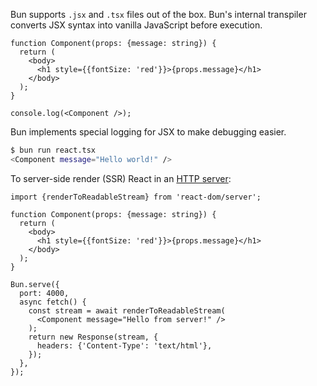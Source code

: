 Bun supports `.jsx` and `.tsx` files out of the box. Bun's internal transpiler converts JSX syntax into vanilla JavaScript before execution.

```ts#react.tsx
function Component(props: {message: string}) {
  return (
    <body>
      <h1 style={{fontSize: 'red'}}>{props.message}</h1>
    </body>
  );
}

console.log(<Component />);
```

Bun implements special logging for JSX to make debugging easier.

```bash
$ bun run react.tsx
<Component message="Hello world!" />
```

To server-side render (SSR) React in an [HTTP server](/docs/api/http):

```tsx#ssr.tsx
import {renderToReadableStream} from 'react-dom/server';

function Component(props: {message: string}) {
  return (
    <body>
      <h1 style={{fontSize: 'red'}}>{props.message}</h1>
    </body>
  );
}

Bun.serve({
  port: 4000,
  async fetch() {
    const stream = await renderToReadableStream(
      <Component message="Hello from server!" />
    );
    return new Response(stream, {
      headers: {'Content-Type': 'text/html'},
    });
  },
});
```
